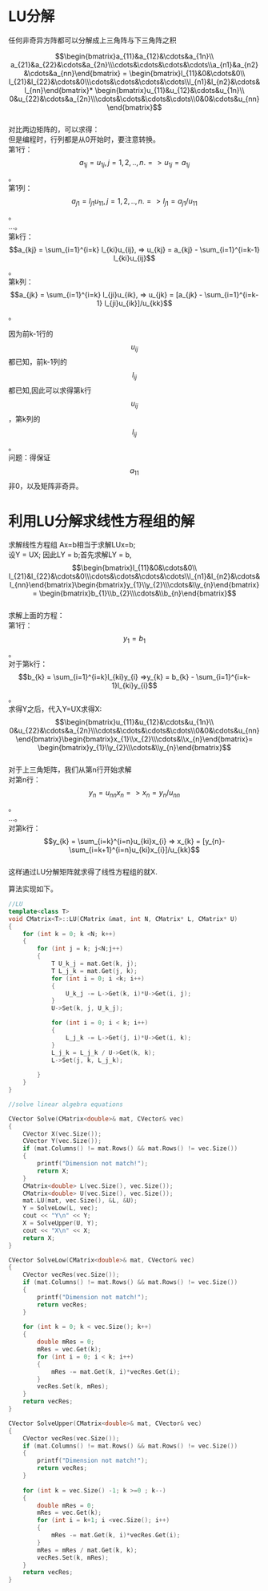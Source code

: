 # LU分解

任何非奇异方阵都可以分解成上三角阵与下三角阵之积

$$\begin{bmatrix}a_{11}&a_{12}&\cdots&a_{1n}\\ a_{21}&a_{22}&\cdots&a_{2n}\\\cdots&\cdots&\cdots&\cdots\\a_{n1}&a_{n2}&\cdots&a_{nn}\end{bmatrix} = 
\begin{bmatrix}l_{11}&0&\cdots&0\\ l_{21}&l_{22}&\cdots&0\\\cdots&\cdots&\cdots&\cdots\\l_{n1}&l_{n2}&\cdots&l_{nn}\end{bmatrix}*
\begin{bmatrix}u_{11}&u_{12}&\cdots&u_{1n}\\ 0&u_{22}&\cdots&a_{2n}\\\cdots&\cdots&\cdots&\cdots\\0&0&\cdots&u_{nn}\end{bmatrix}$$  
对比两边矩阵的，可以求得：  
但是编程时，行列都是从0开始时，要注意转换。  
第1行：$$a_{1j} = u_{1j}, j = 1, 2,..,n. => u_{1j} = a_{1j}$$。  
第1列：$$a_{j1} = l_{j1}u_{11}, j = 1, 2,..,n. => l_{j1} = a_{j1}/u_{11}$$。  
...。  
第k行：$$a_{kj} = \sum_{i=1}^{i=k} l_{ki}u_{ij}, => u_{kj} = a_{kj} - \sum_{i=1}^{i=k-1} l_{ki}u_{ij}$$。  
第k列：$$a_{jk} = \sum_{i=1}^{i=k} l_{ji}u_{ik}, => u_{jk} = [a_{jk} - \sum_{i=1}^{i=k-1} l_{ji}u_{ik}]/u_{kk}$$。

因为前k-1行的$$u_{ij}$$都已知，前k-1列的$$l_{ij}$$都已知,因此可以求得第k行$$u_{ij}$$，第k列的$$l_{ij}$$。  
问题：得保证$$a_{11}$$非0，以及矩阵非奇异。

# 利用LU分解求线性方程组的解

求解线性方程组 Ax=b相当于求解LUx=b;  
设Y = UX; 因此LY = b;首先求解LY = b,  
$$\begin{bmatrix}l_{11}&0&\cdots&0\\ l_{21}&l_{22}&\cdots&0\\\cdots&\cdots&\cdots&\cdots\\l_{n1}&l_{n2}&\cdots&l_{nn}\end{bmatrix}\begin{bmatrix}y_{1}\\y_{2}\\\cdots&\\y_{n}\end{bmatrix}= 
\begin{bmatrix}b_{1}\\b_{2}\\\cdots&\\b_{n}\end{bmatrix}$$  
求解上面的方程：  
第1行：$$y_{1} = b_{1}$$。  
对于第k行：$$b_{k} = \sum_{i=1}^{i=k}l_{ki}y_{i} =>y_{k} = b_{k} - \sum_{i=1}^{i=k-1}l_{ki}y_{i}$$。  
求得Y之后，代入Y=UX求得X:  
$$\begin{bmatrix}u_{11}&u_{12}&\cdots&u_{1n}\\ 0&u_{22}&\cdots&a_{2n}\\\cdots&\cdots&\cdots&\cdots\\0&0&\cdots&u_{nn}\end{bmatrix}\begin{bmatrix}x_{1}\\x_{2}\\\cdots&\\x_{n}\end{bmatrix}= 
\begin{bmatrix}y_{1}\\y_{2}\\\cdots&\\y_{n}\end{bmatrix}$$  
对于上三角矩阵，我们从第n行开始求解  
对第n行：$$y_{n} = u_{nn}x_{n} => x_{n} = y_{n}/u_{nn}$$。  
...。  
对第k行：$$y_{k} = \sum_{i=k}^{i=n}u_{ki}x_{i} => x_{k} = [y_{n}-\sum_{i=k+1}^{i=n}u_{ki}x_{i}]/u_{kk}$$  
这样通过LU分解矩阵就求得了线性方程组的就X.

算法实现如下。

```cpp
//LU
template<class T>
void CMatrix<T>::LU(CMatrix &mat, int N, CMatrix* L, CMatrix* U)
{
	for (int k = 0; k <N; k++)
	{
		for (int j = k; j<N;j++)
		{
			T U_k_j = mat.Get(k, j);
			T L_j_k = mat.Get(j, k);
			for (int i = 0; i <k; i++)
			{
				U_k_j -= L->Get(k, i)*U->Get(i, j);
			}
			U->Set(k, j, U_k_j);

			for (int i = 0; i < k; i++)
			{
				L_j_k -= L->Get(j, i)*U->Get(i, k);
			}
			L_j_k = L_j_k / U->Get(k, k);
			L->Set(j, k, L_j_k);
			
		}
	}
}

//solve linear algebra equations

CVector Solve(CMatrix<double>& mat, CVector& vec)
{
	CVector X(vec.Size());
	CVector Y(vec.Size());
	if (mat.Columns() != mat.Rows() && mat.Rows() != vec.Size())
	{
		printf("Dimension not match!");
		return X;
	}
	CMatrix<double> L(vec.Size(), vec.Size());
	CMatrix<double> U(vec.Size(), vec.Size());
	mat.LU(mat, vec.Size(), &L, &U);
	Y = SolveLow(L, vec);
	cout << "Y\n" << Y;
	X = SolveUpper(U, Y);
	cout << "X\n" << X;
	return X;
}

CVector SolveLow(CMatrix<double>& mat, CVector& vec)
{
	CVector vecRes(vec.Size());
	if (mat.Columns() != mat.Rows() && mat.Rows() != vec.Size())
	{
		printf("Dimension not match!");
		return vecRes;
	}
	
	for (int k = 0; k < vec.Size(); k++)
	{
		double mRes = 0;
		mRes = vec.Get(k);
		for (int i = 0; i < k; i++)
		{
			mRes -= mat.Get(k, i)*vecRes.Get(i);
		}
		vecRes.Set(k, mRes);
	}
	return vecRes;
}

CVector SolveUpper(CMatrix<double>& mat, CVector& vec)
{
	CVector vecRes(vec.Size());
	if (mat.Columns() != mat.Rows() && mat.Rows() != vec.Size())
	{
		printf("Dimension not match!");
		return vecRes;
	}
	
	for (int k = vec.Size() -1; k >=0 ; k--)
	{
		double mRes = 0;
		mRes = vec.Get(k);
		for (int i = k+1; i <vec.Size(); i++)
		{
			mRes -= mat.Get(k, i)*vecRes.Get(i);
		}
		mRes = mRes / mat.Get(k, k);
		vecRes.Set(k, mRes);
	}
	return vecRes;
}
```



